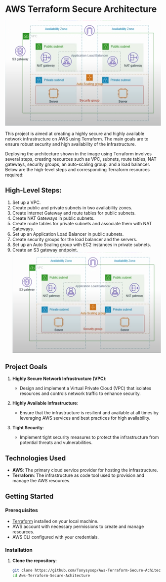 # AWS Terraform Secure Architecture

![alt text](2-tier-architecture.png)

This project is aimed at creating a highly secure and highly available network infrastructure on AWS using Terraform. The main goals are to ensure robust security and high availability of the infrastructure.


Deploying the architecture shown in the image using Terraform involves several steps, creating resources such as VPC, subnets, route tables, NAT gateways, security groups, an auto-scaling group, and a load balancer. Below are the high-level steps and corresponding Terraform resources required:

## High-Level Steps:
1. Set up a VPC.
2. Create public and private subnets in two availability zones.
3. Create Internet Gateway and route tables for public subnets.
4. Create NAT Gateways in public subnets.
5. Create route tables for private subnets and associate them with NAT Gateways.
6. Set up an Application Load Balancer in public subnets.
7. Create security groups for the load balancer and the servers.
8. Set up an Auto Scaling group with EC2 instances in private subnets.
9. Create an S3 gateway endpoint.
![alt text](2-tier-architecture.png)

## Project Goals

1. **Highly Secure Network Infrastructure (VPC)**:
   - Design and implement a Virtual Private Cloud (VPC) that isolates resources and controls network traffic to enhance security.

2. **Highly Available Infrastructure**:
   - Ensure that the infrastructure is resilient and available at all times by leveraging AWS services and best practices for high availability.

3. **Tight Security**:
   - Implement tight security measures to protect the infrastructure from potential threats and vulnerabilities.

## Technologies Used

- **AWS**: The primary cloud service provider for hosting the infrastructure.
- **Terraform**: The infrastructure as code tool used to provision and manage the AWS resources.

## Getting Started

### Prerequisites

- [Terraform](https://www.terraform.io/downloads.html) installed on your local machine.
- AWS account with necessary permissions to create and manage resources.
- AWS CLI configured with your credentials.

### Installation

1. **Clone the repository**:
   ```sh
   git clone https://github.com/Tonysysop/Aws-Terraform-Secure-Achitecture.git
   cd Aws-Terraform-Secure-Achitecture
